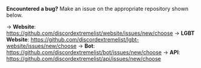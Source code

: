 **Encountered a bug?**
Make an issue on the appropriate repository shown below.

-> **Website**: <https://github.com/discordextremelist/website/issues/new/choose>
-> **LGBT Website**: <https://github.com/discordextremelist/lgbt-website/issues/new/choose>
-> **Bot**: <https://github.com/discordextremelist/bot/issues/new/choose>
-> **API**: <https://github.com/discordextremelist/api/issues/new/choose>
